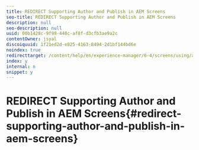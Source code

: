 ```yaml
---
title: REDIRECT Supporting Author and Publish in AEM Screens
seo-title: REDIRECT Supporting Author and Publish in AEM Screens
description: null
seo-description: null
uuid: 00b1428c-9f99-440c-af8f-d3cfb3ae9a2c
contentOwner: jsyal
discoiquuid: 1f21ed2d-e825-4163-8494-2d1bf144bd6e
noindex: true
redirecttarget: /content/help/en/experience-manager/6-4/screens/using/author-and-publish
index: y
internal: n
snippet: y
---
```


# REDIRECT Supporting Author and Publish in AEM Screens{#redirect-supporting-author-and-publish-in-aem-screens}

